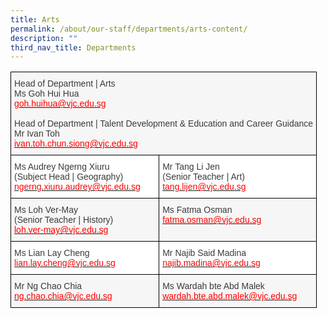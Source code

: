 ```yaml
---
title: Arts
permalink: /about/our-staff/departments/arts-content/
description: ""
third_nav_title: Departments
---
```

<style type="text/css">
.tg  {border-collapse:collapse;border-spacing:0;}
.tg td{border-color:black;border-style:solid;border-width:1px;font-family:Arial, sans-serif;font-size:14px;
  overflow:hidden;padding:10px 5px;word-break:normal;}
.tg th{border-color:black;border-style:solid;border-width:1px;font-family:Arial, sans-serif;font-size:14px;
  font-weight:normal;overflow:hidden;padding:10px 5px;word-break:normal;}
.tg .tg-dox4{background-color:#FFF;color:#3A3A3A;text-align:left;vertical-align:top}
.tg .tg-2k4o{background-color:#F5F6F5;color:#3A3A3A;text-align:left;vertical-align:top}
</style>
<table class="tg">
<thead>
  <tr>
    <th class="tg-2k4o" colspan="2"><span style="font-weight:inherit;font-style:inherit;color:#3A3A3A">Head of Department | Arts</span><br><span style="font-weight:inherit;font-style:inherit">Ms Goh Hui Hua</span><br><a href="mailto:goh.huihua@vjc.edu.sg" target="_blank" rel="noopener noreferrer"><span style="font-weight:inherit;font-style:inherit;text-decoration:none;color:#FF0202;background-color:transparent">goh.huihua@vjc.edu.sg</span></a><br><br><span style="font-weight:inherit;font-style:inherit;color:#3A3A3A">Head of Department | Talent Development &amp; Education and Career Guidance</span><br><span style="font-weight:inherit;font-style:inherit">Mr Ivan Toh</span><br><a href="mailto:ivan.toh.chun.siong@vjc.edu.sg" target="_blank" rel="noopener noreferrer"><span style="font-weight:inherit;font-style:inherit;text-decoration:none;color:#FF0202;background-color:transparent">ivan.toh.chun.siong@vjc.edu.sg</span></a></th>
  </tr>
</thead>
<tbody>
  <tr>
    <td class="tg-dox4"><span style="font-weight:inherit;font-style:inherit">Ms Audrey Ngerng Xiuru</span><br><span style="font-weight:inherit;font-style:inherit">(Subject Head | Geography)</span><br><a href="mailto:ngerng.xiuru.audrey@vjc.edu.sg"><span style="font-weight:inherit;font-style:inherit;text-decoration:none;color:#FF0202;background-color:transparent">ngerng.xiuru.audrey@vjc.edu.sg</span></a></td>
    <td class="tg-dox4"><span style="font-weight:inherit;font-style:inherit">Mr Tang Li Jen</span><br><span style="font-weight:inherit;font-style:inherit">(Senior Teacher | Art)</span><br><a href="mailto:tang.lijen@vjc.edu.sg"><span style="font-weight:inherit;font-style:inherit;text-decoration:none;color:#FF0202;background-color:transparent">tang.lijen@vjc.edu.sg</span></a></td>
  </tr>
  <tr>
    <td class="tg-2k4o"><span style="font-weight:inherit;font-style:inherit">Ms Loh Ver-May</span><br><span style="font-weight:inherit;font-style:inherit">(Senior Teacher | History)</span><br><a href="mailto:loh.ver-may@vjc.edu.sg"><span style="font-weight:inherit;font-style:inherit;text-decoration:none;color:#FF0202;background-color:transparent">loh.ver-may@vjc.edu.sg</span></a></td>
    <td class="tg-2k4o"><span style="font-weight:inherit;font-style:inherit">Ms Fatma Osman</span><br><a href="mailto:fatma.osman@vjc.edu.sg"><span style="font-weight:inherit;font-style:inherit;text-decoration:none;color:#FF0202;background-color:transparent">fatma.osman@vjc.edu.sg</span></a></td>
  </tr>
  <tr>
    <td class="tg-dox4"><span style="font-weight:inherit;font-style:inherit">Ms Lian Lay Cheng</span><br><a href="mailto:lian.lay.cheng@vjc.edu.sg"><span style="font-weight:inherit;font-style:inherit;text-decoration:none;color:#FF0202;background-color:transparent">lian.lay.cheng@vjc.edu.sg</span></a></td>
    <td class="tg-dox4"><span style="font-weight:inherit;font-style:inherit">Mr Najib Said Madina</span><br><a href="mailto:najib.madina@vjc.edu.sg"><span style="font-weight:inherit;font-style:inherit;text-decoration:none;color:#FF0202;background-color:transparent">najib.madina@vjc.edu.sg</span></a></td>
  </tr>
  <tr>
    <td class="tg-2k4o"><span style="font-weight:inherit;font-style:inherit">Mr Ng Chao Chia</span><br><a href="mailto:ng.chao.chia@vjc.edu.sg"><span style="font-weight:inherit;font-style:inherit;text-decoration:none;color:#FF0202;background-color:transparent">ng.chao.chia@vjc.edu.sg</span></a></td>
    <td class="tg-2k4o"><span style="font-weight:inherit;font-style:inherit">Ms Wardah bte Abd Malek</span><br><a href="mailto:wardah.bte.abd.malek@vjc.edu.sg"><span style="font-weight:inherit;font-style:inherit;text-decoration:none;color:#FF0202;background-color:transparent">wardah.bte.abd.malek@vjc.edu.sg</span></a></td>
  </tr>
</tbody>
</table>